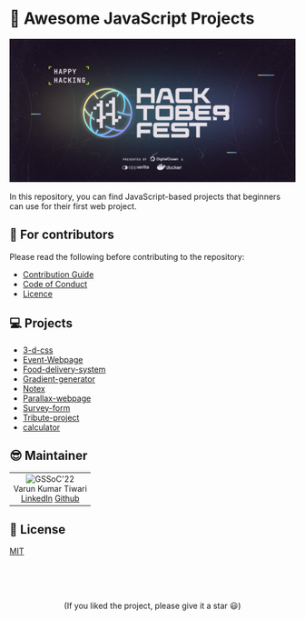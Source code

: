 # 🚀 Awesome JavaScript Projects

![Banner](./scripts/assets/banner.png)

In this repository, you can find JavaScript-based projects that beginners can use for their first web project.

## 💙 For contributors

Please read the following before contributing to the repository:

- [Contribution Guide](./CONTRIBUTING.md)
- [Code of Conduct](./CODE_OF_CONDUCT.md)
- [Licence](./LICENCE.md)

## 💻 Projects

- [3-d-css](./projects/3-d-css)
- [Event-Webpage](./projects/Event-Webpage)
- [Food-delivery-system](./projects/Food-delivery-system)
- [Gradient-generator](./projects/Gradient-generator)
- [Notex](./projects/Notex)
- [Parallax-webpage](./projects/Parallax-webpage)
- [Survey-form](./projects/Survey-form)
- [Tribute-project](./projects/Tribute-project)
- [calculator](./projects/calculator)

## 😎 Maintainer

<table>
  <tr>
    <td align="center">
      <img src="https://avatars.githubusercontent.com/u/83509023?v=4" width="150px" alt="GSSoC'22" />
      <br/>
      Varun Kumar Tiwari
      <br/>
      <a href="https://www.linkedin.com/in/varun-tiwari-454591178/">LinkedIn</a>
      <a href="https://github.com/varunKT001">Github</a>
    </td> 
  </tr>
</table>

## 📄 License

[MIT](./LICENSE.md)

<br>
<br>
<br>

<p align='center'>
(If you liked the project, please give it a star 😃)
</p>

